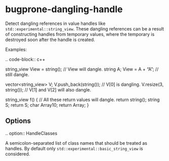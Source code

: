 bugprone-dangling-handle
========================

Detect dangling references in value handles like
`std::experimental::string_view`. These dangling references can be a
result of constructing handles from temporary values, where the
temporary is destroyed soon after the handle is created.

Examples:

.. code-block:: c++

string\_view View = string(); // View will dangle. string A; View = A +
“A”; // still dangle.

vector<string_view> V; V.push\_back(string()); // V\[0\] is dangling.
V.resize(3, string()); // V\[1\] and V\[2\] will also dangle.

string\_view f() { // All these return values will dangle. return
string(); string S; return S; char Array10; return Array; }

Options
-------

.. option:: HandleClasses

A semicolon-separated list of class names that should be treated as
handles. By default only `std::experimental::basic_string_view` is
considered.
